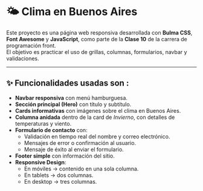 # 🌤️ Clima en Buenos Aires

Este proyecto es una página web responsiva desarrollada con **Bulma CSS**, **Font Awesome** y **JavaScript**, como parte de la **Clase 10** de la carrera de programación front.  
El objetivo es practicar el uso de grillas, columnas, formularios, navbar y validaciones.

---

## ✨ Funcionalidades usadas son :

- **Navbar responsiva** con menú hamburguesa.
- **Sección principal (Hero)** con título y subtítulo.
- **Cards informativas** con imágenes sobre el clima en Buenos Aires.
- **Columna anidada** dentro de la card de *Invierno*, con detalles de temperaturas y viento.
- **Formulario de contacto** con:
  - Validación en tiempo real del nombre y correo electrónico.
  - Mensajes de error o confirmación al usuario.
  - Mensaje de éxito al enviar el formulario.
- **Footer simple** con información del sitio.
- **Responsive Design**:
  - En móviles → contenido en una sola columna.
  - En tablets → dos columnas.
  - En desktop → tres columnas.
